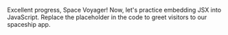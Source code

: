 Excellent progress, Space Voyager! Now, let's practice embedding JSX into JavaScript. Replace the placeholder in the code to greet visitors to our spaceship app.
